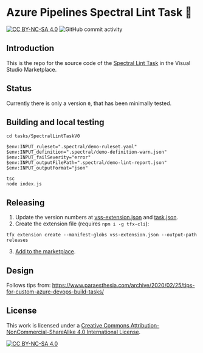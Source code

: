 # Azure Pipelines Spectral Lint Task 👒

[![CC BY-NC-SA 4.0][cc-by-nc-sa-shield]][cc-by-nc-sa]
![GitHub commit activity](https://img.shields.io/github/commit-activity/m/erwinkramer/ado-spectral)

## Introduction

This is the repo for the source code of the [Spectral Lint Task](https://marketplace.visualstudio.com/items?itemName=erwinkramer.SpectralLint) in the Visual Studio Marketplace.

## Status 

Currently there is only a version `0`, that has been minimally tested.

## Building and local testing

```
cd tasks/SpectralLintTaskV0

$env:INPUT_ruleset=".spectral/demo-ruleset.yaml"
$env:INPUT_definition=".spectral/demo-definition-warn.json"
$env:INPUT_failSeverity="error"
$env:INPUT_outputFilePath=".spectral/demo-lint-report.json"
$env:INPUT_outputFormat="json"

tsc
node index.js
```

## Releasing

1. Update the version numbers at [vss-extension.json](/vss-extension.json) and [task.json](/tasks/SpectralLintTaskV0/task.json). 
2. Create the extension file (requires `npm i -g tfx-cli`):
```
tfx extension create --manifest-globs vss-extension.json --output-path releases
```
3. [Add to the marketplace](https://marketplace.visualstudio.com/manage/publishers/erwinkramer).

## Design

Follows tips from: https://www.paraesthesia.com/archive/2020/02/25/tips-for-custom-azure-devops-build-tasks/

## License

This work is licensed under a
[Creative Commons Attribution-NonCommercial-ShareAlike 4.0 International License][cc-by-nc-sa].

[![CC BY-NC-SA 4.0][cc-by-nc-sa-image]][cc-by-nc-sa]

[cc-by-nc-sa]: http://creativecommons.org/licenses/by-nc-sa/4.0/
[cc-by-nc-sa-image]: https://licensebuttons.net/l/by-nc-sa/4.0/88x31.png
[cc-by-nc-sa-shield]: https://img.shields.io/badge/License-CC%20BY--NC--SA%204.0-lightgrey.svg